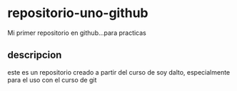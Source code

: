 # repositorio-uno-github
Mi primer repositorio en github...para practicas


## descripcion
este es un repositorio creado a partir del curso de soy dalto, especialmente para el uso con el curso de git
